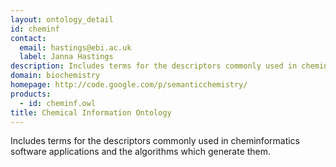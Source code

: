```yaml
---
layout: ontology_detail
id: cheminf
contact: 
  email: hastings@ebi.ac.uk
  label: Janna Hastings
description: Includes terms for the descriptors commonly used in cheminformatics software applications and the algorithms which generate them.
domain: biochemistry
homepage: http://code.google.com/p/semanticchemistry/
products: 
  - id: cheminf.owl
title: Chemical Information Ontology
---
```


Includes terms for the descriptors commonly used in cheminformatics software applications and the algorithms which generate them.